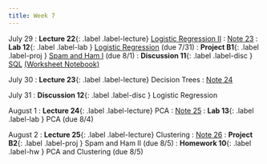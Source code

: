 ```yaml
---
title: Week 7
---
```


July 29
: **Lecture 22**{: .label .label-lecture} [Logistic Regression II](lecture/lec22)
    : [Note 23](https://ds100.org/course-notes/logistic_regression_2/logistic_reg_2.html)
: **Lab 12**{: .label .label-lab } [Logistic Regression](https://data100.datahub.berkeley.edu/hub/user-redirect/git-pull?repo=https%3A%2F%2Fgithub.com%2FDS-100%2Fsu24-materials&urlpath=lab%2Ftree%2Fsu24-materials%2Flab%2Flab12%2Flab12.ipynb&branch=main) (due 7/31)
: **Project B1**{: .label .label-proj } [Spam and Ham I](https://data100.datahub.berkeley.edu/hub/user-redirect/git-pull?repo=https%3A%2F%2Fgithub.com%2FDS-100%2Fsu24-materials&urlpath=lab%2Ftree%2Fsu24-materials%2Fproj%2FprojB1%2FprojB1.ipynb&branch=main) (due 8/1)
: **Discussion 11**{: .label .label-disc } [SQL](https://drive.google.com/file/d/1BQaoJEHVg_6626adpD-BioCw2gTLoKHn/view?usp=sharing) [(Worksheet Notebook)](https://data100.datahub.berkeley.edu/hub/user-redirect/git-pull?repo=https%3A%2F%2Fgithub.com%2FDS-100%2Fsu24-materials&urlpath=lab%2Ftree%2Fsu24-materials%2Fdisc%2Fdisc11%2Fdisc11_blank.ipynb&branch=main)

July 30
: **Lecture 23**{: .label .label-lecture} Decision Trees
  : [Note 24](https://ds100.org/course-notes/decision_tree/decision_tree.html)

July 31
: **Discussion 12**{: .label .label-disc } Logistic Regression

August 1
: **Lecture 24**{: .label .label-lecture} PCA
    : [Note 25](https://ds100.org/course-notes/pca_1/pca_1.html)
: **Lab 13**{: .label .label-lab } PCA (due 8/4)

August 2
: **Lecture 25**{: .label .label-lecture} Clustering
    : [Note 26](https://ds100.org/course-notes/clustering/clustering.html)
: **Project B2**{: .label .label-proj } Spam and Ham II (due 8/5)
: **Homework 10**{: .label .label-hw } PCA and Clustering (due 8/5)